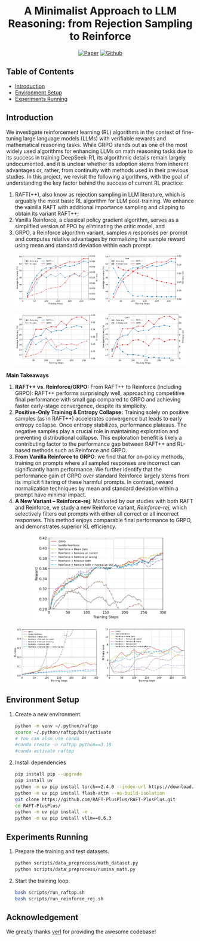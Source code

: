 <div align="center">

# A Minimalist Approach to LLM Reasoning: from Rejection Sampling to Reinforce
[![Paper](https://img.shields.io/badge/paper-A42C25?style=for-the-badge&logo=arxiv&logoColor=white)](https://arxiv.org/pdf/2504.11343) [![Github](https://img.shields.io/badge/RAFT++-000000?style=for-the-badge&logo=github&logoColor=000&logoColor=white)](https://github.com/RLHFlow/Minimal-RL)
</div>

## Table of Contents
- [Introduction](#introduction)
- [Environment Setup](#environment-setup)
- [Experiments Running](#experiments-running)

## Introduction
We investigate reinforcement learning (RL) algorithms in the context of fine-tuning large language models (LLMs) with verifiable rewards and mathematical reasoning tasks. While GRPO stands out as one of the most widely used algorithms for enhancing LLMs on math reasoning tasks due to its success in training DeepSeek-R1, its algorithmic details remain largely undocumented. and it is unclear whether its adoption stems from inherent advantages or, rather, from continuity with methods used in their previous studies. In this project, we revisit the following algorithms, with the goal of understanding the key factor behind the success of current RL practice:
1. RAFT(++), also know as rejection sampling in LLM literature, which is arguably the most basic RL algorithm for LLM post-training. We enhance the vainilla RAFT with additional importance sampling and clipping to obtain its variant RAFT++;
2. Vanilla Reinforce, a classical policy gradient algorithm, serves as a simplified version of PPO by eliminating the critic model, and 
3. GRPO, a Reinforce algorithm variant, samples $n$ responses per prompt and computes relative advantages by normalizing the sample reward using mean and standard deviation within each prompt.

<p align="center">
  <img src="figures/comp_raftpp_grpo_KL.png" width="45%" />
  <img src="figures/comp_raftpp_grpo_entropy.png" width="45%" />
</p>
<p align="center">
  <img src="figures/comp_raftpp_grpo_llama_kl.png" width="45%" />
  <img src="figures/comp_raftpp_grpo_llama_entropy.png" width="45%" />
</p>

**Main Takeaways**
1. **RAFT++ vs. Reinforce/GRPO:** From RAFT++ to Reinforce (including GRPO): RAFT++ performs surprisingly well, approaching competitive final performance with small gap compared to GRPO and achieving faster early-stage convergence, despite its simplicity.
2. **Positive-Only Training & Entropy Collapse:** Training solely on positive samples (as in RAFT++) accelerates convergence but leads to early entropy collapse. Once entropy stabilizes, performance plateaus. The negative samples play a crucial role in maintaining exploration and preventing distributional collapse. This exploration benefit is likely a contributing factor to the performance gap between RAFT++ and RL-based methods such as Reinforce and GRPO.
3. **From Vanilla Reinforce to GRPO**: we find that for on-policy methods, training on prompts where all sampled responses are incorrect can significantly harm performance. We further identify that the performance gain of GRPO over standard Reinforce largely stems from its implicit filtering of these harmful prompts. In contrast, reward normalization techniques by mean and standard deviation within a prompt have minimal impact.
4. **A New Variant – Reinforce-rej**: Motivated by our studies with both RAFT and Reinforce, we study a new Reinforce variant, *Reinforce-rej*, which selectively filters out prompts with either all correct or all incorrect responses. This method enjoys comparable final performance to GRPO, and demonstrates superior KL efficiency.


<p align="center">
  <img src="figures/reward_reinforce_rej.png" width="72%" />
</p>


<p align="center">
  <img src="figures/kl_reinforce_rej.png" width="46%" />
    <img src="figures/entropy_reinforce_rej.png" width="46%" />
</p>

## Environment Setup
1. Create a new environment.
   ```bash
   python -m venv ~/.python/raftpp
   source ~/.python/raftpp/bin/activate
   # You can also use conda 
   #conda create -n raftpp python==3.10
   #conda activate raftpp
   ```
2. Install dependencies
   ```bash
   pip install pip --upgrade
   pip install uv
   python -m uv pip install torch==2.4.0 --index-url https://download.pytorch.org/whl/cu124
   python -m uv pip install flash-attn --no-build-isolation
   git clone https://github.com/RAFT-PlusPlus/RAFT-PlusPlus.git
   cd RAFT-PlusPlus/
   python -m uv pip install -e .
   python -m uv pip install vllm==0.6.3
   ```

## Experiments Running
1. Prepare the training and test datasets.
    ```bash
    python scripts/data_preprocess/math_dataset.py
    python scripts/data_preprocess/numina_math.py
    ```
2. Start the training loop.
   ```bash
   bash scripts/run_raftpp.sh
   bash scripts/run_reinforce_rej.sh
   ```

## Acknowledgement
We greatly thanks [verl](https://github.com/volcengine/verl) for providing the awesome codebase!
